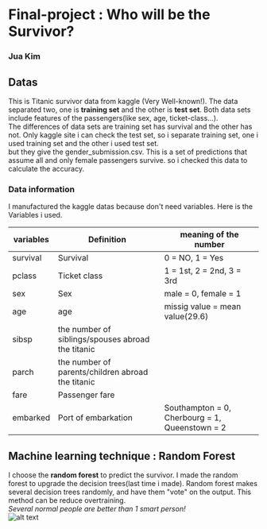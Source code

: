 # Final-project : Who will be the Survivor? 
### Jua Kim

## Datas
This is Titanic survivor data from kaggle (Very Well-known!).
The data separated two, one is __training set__ and the other is __test set__.
Both data sets include features of the passengers(like sex, age, ticket-class...).
<br/>
The differences of data sets are training set has survival and the other has not.
Only kaggle site i can check the test set, so i separate training set, one i used training set and the other i used test set.
<br/>
but they give the gender_submission.csv.
This is a set of predictions that assume all and only female passengers survive.
so i checked this data to calculate the accuracy.


### Data information
I manufactured the kaggle datas because don't need variables.
Here is the Variables i used.

| __variables__ | __Definition__ | meaning of the number |
|---------------|----------------|-----------------------|
| survival      | Survival       | 0 = NO, 1 = Yes       |
| pclass        | Ticket class   |1 = 1st, 2 = 2nd, 3 = 3rd|
| sex           |     Sex        |  male = 0, female = 1 |
| age           |  age           |missig value = mean value(29.6)|
| sibsp         | the number of siblings/spouses abroad the titanic||
| parch         | the number of parents/children abroad the titanic ||
| fare          | Passenger fare | |
| embarked      | Port of embarkation | Southampton = 0, Cherbourg = 1, Queenstown = 2|

## Machine learning technique : Random Forest
I choose the __random forest__ to predict the survivor. 
I made the random forest to upgrade the decision trees(last time i made).
Random forest makes several decision trees randomly, and have them "vote" on the output.
This method can be reduce overtraining.
<br/>
_Several normal people are better than 1 smart person!_
<br/>
![alt text](https://www.researchgate.net/profile/Evaldas_Vaiciukynas/publication/301638643/figure/fig1/AS:355471899807744@1461762513154/Architecture-of-the-random-forest-model.png)


